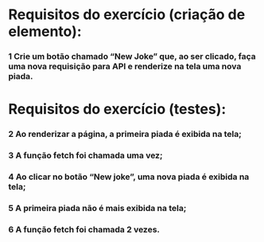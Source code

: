 # Requisitos do exercício (criação de elemento):

### 1 Crie um botão chamado “New Joke” que, ao ser clicado, faça uma nova requisição para API e renderize na tela uma nova piada.

# Requisitos do exercício (testes):

### 2 Ao renderizar a página, a primeira piada é exibida na tela;
### 3 A função fetch foi chamada uma vez;
### 4 Ao clicar no botão “New joke”, uma nova piada é exibida na tela;
### 5 A primeira piada não é mais exibida na tela;
### 6 A função fetch foi chamada 2 vezes.
